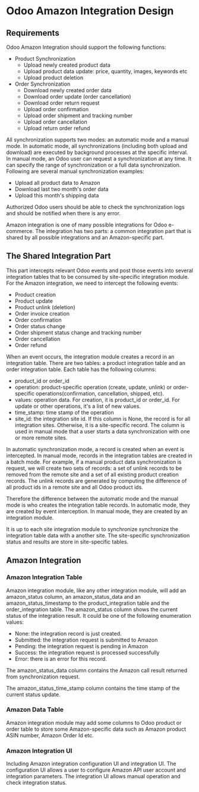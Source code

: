 # Odoo Amazon Integration Design

## Requirements

Odoo Amazon Integration should support the following functions:

* Product Synchronization
    - Upload newly created product data
    - Upload product data update: price, quantity, images, keywords etc
    - Upload product deletion
* Order Synchronization
    - Download newly created order data
    - Download order update (order cancellation)
    - Download order return request
    - Upload order confirmation
    - Upload order shipment and tracking number
    - Upload order cancellation
    - Upload return order refund

All synchronization supports two modes: an automatic mode and a manual mode.
In automatic mode, all synchronizations (including both upload and download) 
are executed by background processes at the specific interval. In manual mode,
an Odoo user can request a synchronization at any time. It can specify 
the range of synchronization or a full data synchronization. 
Following are several manual synchronization examples:

* Upload all product data to Amazon
* Download last two month's order data
* Upload this month's shipping data

Authorized Odoo users should be able to check the synchronization logs and 
should be notified when there is any error. 

Amazon integration is one of many possible integrations for Odoo
e-commerce. The integration has two parts: a common 
integration part that is shared by all possible integrations and an 
Amazon-specific part. 

## The Shared Integration Part

This part intercepts relevant Odoo events and post those events into several
integration tables that to be consumed by site-specific integration module. 
For the Amazon integration, we need to intercept the following events:

* Product creation
* Product update
* Product unlink (deletion)
* Order invoice creation 
* Order confirmation 
* Order status change 
* Order shipment status change and tracking number
* Order cancellation
* Order refund

When an event occurs, the integration module creates a record in 
an integration table. There are two tables: a product integration table and 
an order integration table. Each table has the following columns:

* product_id or order_id
* operation: product-specific operation (create, update, unlink) or
order-specific operations(confirmation, cancellation, shipped, etc).
* values: operation data. For creation, it is product_id or order_id. 
For update or other operations, it's a list of new values.  
* time_stamp: time stamp of the operation
* site_id: the integration site id. If this column is None, the 
record is for all integration sites. Otherwise, it is a site-specific 
record. The column is used in manual mode that a user starts a data 
synchronization with one or more remote sites. 

In automatic synchronization mode, a record is created when an event is 
intercepted. In manual mode, records in the integration tables are created 
in a batch mode. For example, if a manual product data synchronization 
is request, we will create two sets of records: a set of unlink records to
be removed from the remote site and a set of all existing product creation 
records. The unlink records are generated by computing the difference of 
all product ids in a remote site and all Odoo product ids. 

Therefore the difference between the automatic mode and the manual mode 
is who creates the integration table records. In automatic mode, they
are created by event interception. In manual mode, they are created by
an integration module.
 
It is up to each site integration module to synchronize synchronize the 
integration table data with a another site. The site-specific 
synchronization status and results are store in site-specific tables. 

## Amazon Integration
 
### Amazon Integration Table
Amazon integration module, like any other integration module, will 
add an amazon_status column, an amazon_status_data and an 
amazon_status_timestamp to the product_integration table 
and the order_integration table.
The amazon_status column shows the current status of the integration
result. It could be one of the following enumeration values:

* None: the integration record is just created. 
* Submitted: the integration request is submitted to Amazon
* Pending: the integration request is pending in Amazon
* Success: the integration request is processed successfully
* Error: there is an error for this record.

The amazon_status_data column contains the Amazon call result returned from 
synchronization request. 

The amazon_status_time_stamp column contains the time stamp of the current 
status update. 

### Amazon Data Table

Amazon integration module may add some columns to Odoo product or 
order table to store some Amazon-specific data such as 
Amazon product ASIN number, Amazon Order Id etc. 
 
### Amazon Integration UI

Including Amazon integration configuration UI and integration UI.
The configuration UI allows a user to configure Amazon API user 
account and integration parameters. The integration UI allows 
manual operation and check integration status.  

 



    
